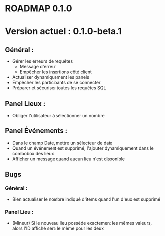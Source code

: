 # ROADMAP 0.1.0
# Version actuel : 0.1.0-beta.1

## Général :
- Gérer les erreurs de requêtes
  - Message d'erreur
  - Empêcher les insertions côté client
- Actualiser dynamiquement les panels
- Empêcher les participants de se connecter
- Préparer et sécuriser toutes les requêtes SQL

## Panel Lieux :
- Obliger l'utilisateur à sélectionner un nombre

## Panel Événements :
- Dans le champ Date, mettre un sélecteur de date
- Quand un événement est supprimé, l'ajouter dynamiquement dans le combobox des lieux
- Afficher un message quand aucun lieu n'est disponible

## Bugs

### Général :
- Bien actualiser le nombre indiqué d'items quand l'un d'eux est supprimé

### Panel Lieu :
- (Mineur) Si le nouveau lieu possède exactement les mêmes valeurs, alors l'ID affiché sera le même pour les deux
